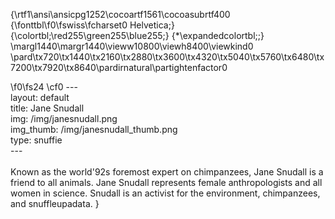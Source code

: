 {\rtf1\ansi\ansicpg1252\cocoartf1561\cocoasubrtf400
{\fonttbl\f0\fswiss\fcharset0 Helvetica;}
{\colortbl;\red255\green255\blue255;}
{\*\expandedcolortbl;;}
\margl1440\margr1440\vieww10800\viewh8400\viewkind0
\pard\tx720\tx1440\tx2160\tx2880\tx3600\tx4320\tx5040\tx5760\tx6480\tx7200\tx7920\tx8640\pardirnatural\partightenfactor0

\f0\fs24 \cf0 ---\
layout: default\
title: Jane Snudall\
img: /img/janesnudall.png\
img_thumb: /img/janesnudall_thumb.png\
type: snuffie\
---\
\
Known as the world\'92s foremost expert on chimpanzees, Jane Snudall is a friend to all animals. Jane Snudall represents female anthropologists and all women in science. Snudall is an activist for the environment, chimpanzees, and snuffleupadata. }